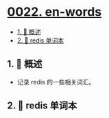 # [0022. en-words](https://github.com/Tdahuyou/TNotes.redis/tree/main/notes/0022.%20en-words)

<!-- region:toc -->

- [1. 📝 概述](#1--概述)
- [2. 🎯 redis 单词本](#2--redis-单词本)

<!-- endregion:toc -->

## 1. 📝 概述

- 记录 redis 的一些相关词汇。

## 2. 🎯 redis 单词本

<E
  needSort
  :words="[
    'delete',
    'dump',
    'exist',
    'expire',
    'precise',
    'pattern',
    'persist',
    'persistent',
    'scan',
    'hash',
    'sort',
    'set',
    'list',
    'string',
    'stream',
    'multiple',
  ]"
/>
